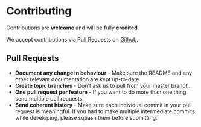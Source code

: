 # Contributing

Contributions are **welcome** and will be fully **credited**.

We accept contributions via Pull Requests on [Github](https://github.com/judsonjuniorr/evolution-node-sdk).

## Pull Requests

- **Document any change in behaviour** - Make sure the README and any other relevant documentation are kept up-to-date.
- **Create topic branches** - Don't ask us to pull from your master branch.
- **One pull request per feature** - If you want to do more than one thing, send multiple pull requests.
- **Send coherent history** - Make sure each individual commit in your pull request is meaningful. If you had to make multiple intermediate commits while developing, please squash them before submitting.